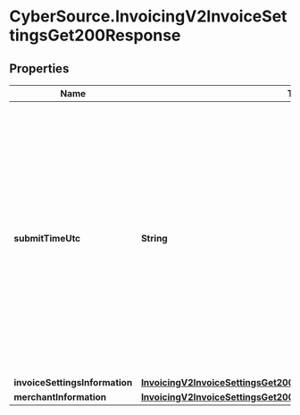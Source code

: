 # CyberSource.InvoicingV2InvoiceSettingsGet200Response

## Properties
Name | Type | Description | Notes
------------ | ------------- | ------------- | -------------
**submitTimeUtc** | **String** | Time of request in UTC. Format: `YYYY-MM-DDThh:mm:ssZ` **Example** `2016-08-11T22:47:57Z` equals August 11, 2016, at 22:47:57 (10:47:57 p.m.). The `T` separates the date and the time. The `Z` indicates UTC.  Returned by Cybersource for all services.  | [optional] 
**invoiceSettingsInformation** | [**InvoicingV2InvoiceSettingsGet200ResponseInvoiceSettingsInformation**](InvoicingV2InvoiceSettingsGet200ResponseInvoiceSettingsInformation.md) |  | [optional] 
**merchantInformation** | [**InvoicingV2InvoiceSettingsGet200ResponseMerchantInformation**](InvoicingV2InvoiceSettingsGet200ResponseMerchantInformation.md) |  | [optional] 


